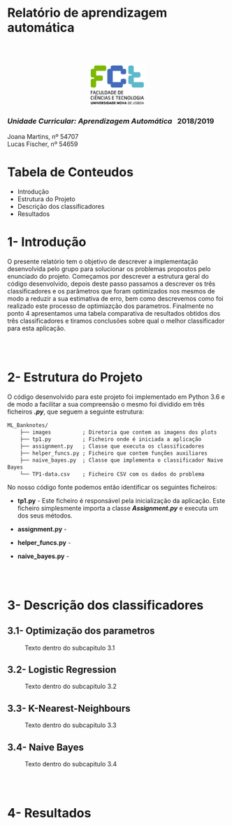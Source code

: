 # **Relatório de aprendizagem automática**

<br /><br />

<!-- Secalhar ajustar o tamanho desta image -->
<p align="center">
    <img width="25%" src="./report_images/fct01.jpg">
</p>

### _Unidade Curricular: Aprendizagem Automática_ &nbsp;&nbsp;2018/2019

<div sytle ="position:absolute; bottom:0; left:0;">
Joana Martins, nº 54707 <br/>
Lucas Fischer, nº 54659
</div>

<div style="page-break-after: always;"></div>

<h1>Tabela de Conteudos</h1>

* Introdução
* Estrutura do Projeto
* Descrição dos classificadores
* Resultados

<div style="page-break-after: always;"></div>

<h1>1- Introdução</h1>

O presente relatório tem o objetivo de descrever a implementação desenvolvida pelo grupo para solucionar os problemas propostos pelo enunciado do projeto. Começamos por descrever a estrutura geral do código desenvolvido, depois deste passo passamos a descrever os três classificadores e os parâmetros que foram optimizados nos mesmos de modo a reduzir a sua estimativa de erro, bem como descrevemos como foi realizado este processo de optimiazção dos parametros. Finalmente no ponto 4 apresentamos uma tabela comparativa de resultados obtidos dos três classificadores e tiramos conclusões sobre qual o melhor classificador para esta aplicação.


<br /><br />

<h1>2- Estrutura do Projeto</h1>

O código desenvolvido para este projeto foi implementado em Python 3.6 e de modo a facilitar a sua compreensão o mesmo foi dividido em três ficheiros <b><i>.py</i></b>, que seguem a seguinte estrutura:


```
ML_Banknotes/
    ├── images          ; Diretoria que contem as imagens dos plots
    ├── tp1.py          ; Ficheiro onde é iniciada a aplicação
    ├── assignment.py   ; Classe que executa os classificadores
    ├── helper_funcs.py ; Ficheiro que contem funções auxiliares
    ├── naive_bayes.py  ; Classe que implementa o classificador Naive Bayes
    └── TP1-data.csv    ; Ficheiro CSV com os dados do problema
```

No nosso código fonte podemos então identificar os seguintes ficheiros:

* **tp1.py** - Este ficheiro é responsável pela inicialização da aplicação. Este ficheiro simplesmente importa a classe ***Assignment.py*** e executa um dos seus métodos.

* **assignment.py** - 

* **helper_funcs.py** - 

* **naive_bayes.py** - 


<br /><br />

<h1>3- Descrição dos classificadores</h1>

## **3.1- Optimização dos parametros**

<!-- margin-left:40px = 1 tab -->

<span style="margin-left: 40px">
        Texto dentro do subcapitulo 3.1
</span>


## **3.2- Logistic Regression**

<span style="margin-left: 40px">
        Texto dentro do subcapitulo 3.2
</span>


## **3.3- K-Nearest-Neighbours**


<span style="margin-left: 40px">
        Texto dentro do subcapitulo 3.3
</span>


## **3.4- Naive Bayes**

<span style="margin-left: 40px">
        Texto dentro do subcapitulo 3.4
</span>

<br /><br />

<h1>4- Resultados</h1>